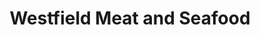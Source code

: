 ---
title: "Westfield Meat and Seafood"
url: /camden/westfield-meat-and-seafood/
shop: Lebensmittel
---